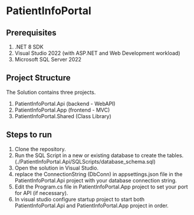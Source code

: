 # PatientInfoPortal
## Prerequisites
1. .NET 8 SDK
2. Visual Studio 2022 (with ASP.NET and Web Development workload)
3. Microsoft SQL Server 2022

## Project Structure
The Solution contains three projects.
1. PatientInfoPortal.Api (backend - WebAPI)
2. PatientInfoPortal.App (frontend - MVC)
3. PatientInfoPortal.Shared (Class Library)

## Steps to run
1. Clone the repository.
2. Run the SQL Script in a new or existing database to create the tables. (./PatientInfoPortal.Api/SQLScripts/database_schema.sql)
3. Open the solution in Visual Studio.
4. replace the ConnectionString (DbConn) in appsettings.json file in the PatientInfoPortal.Api project with your database connection string.
5. Edit the Program.cs file in PatientInfoPortal.App project to set your port for API (if necessary).
6. In visual studio configure startup project to start both PatientInfoPortal.Api and PatientInfoPortal.App project in order.
